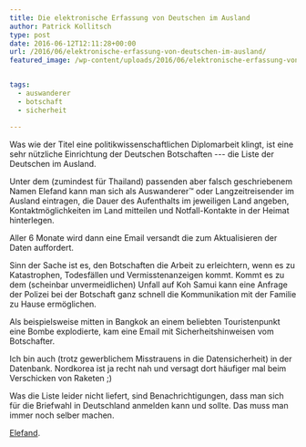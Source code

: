 ```yaml
---
title: Die elektronische Erfassung von Deutschen im Ausland
author: Patrick Kollitsch
type: post
date: 2016-06-12T12:11:28+00:00
url: /2016/06/elektronische-erfassung-von-deutschen-im-ausland/
featured_image: /wp-content/uploads/2016/06/elektronische-erfassung-von-deutschen-im-ausland/elefand.png


tags:
  - auswanderer
  - botschaft
  - sicherheit

---
```

Was wie der Titel eine politikwissenschaftlichen Diplomarbeit klingt, ist eine sehr nützliche Einrichtung der Deutschen Botschaften --- die Liste der Deutschen im Ausland. 

Unter dem (zumindest für Thailand) passenden aber falsch geschriebenem Namen Elefand kann man sich als Auswanderer&trade; oder Langzeitreisender im Ausland eintragen, die Dauer des Aufenthalts im jeweiligen Land angeben, Kontaktmöglichkeiten im Land mitteilen und Notfall-Kontakte in der Heimat hinterlegen. 

Aller 6 Monate wird dann eine Email versandt die zum Aktualisieren der Daten auffordert. 

Sinn der Sache ist es, den Botschaften die Arbeit zu erleichtern, wenn es zu Katastrophen, Todesfällen und Vermisstenanzeigen kommt. Kommt es zu dem (scheinbar unvermeidlichen) Unfall auf Koh Samui kann eine Anfrage der Polizei bei der Botschaft ganz schnell die Kommunikation mit der Familie zu Hause ermöglichen.

Als beispielsweise mitten in Bangkok an einem beliebten Touristenpunkt eine Bombe explodierte, kam eine Email mit Sicherheitshinweisen vom Botschafter. 

Ich bin auch (trotz gewerblichem Misstrauens in die Datensicherheit) in der Datenbank. Nordkorea ist ja recht nah und versagt dort häufiger mal beim Verschicken von Raketen ;)

Was die Liste leider nicht liefert, sind Benachrichtigungen, dass man sich für die Briefwahl in Deutschland anmelden kann und sollte. Das muss man immer noch selber machen.

<a href="https://elefand.diplo.de/elefandextern/main/registeredperson!form.action" target="_blank">Elefand</a>.